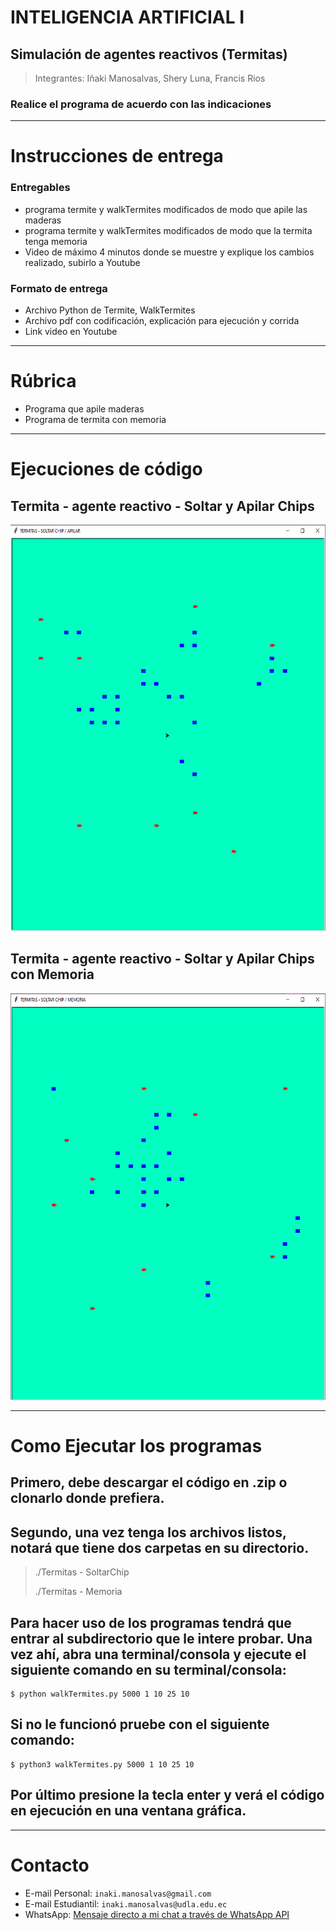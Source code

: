 # **INTELIGENCIA ARTIFICIAL I**

## **Simulación de agentes reactivos (Termitas)**

> Integrantes:
> Iñaki Manosalvas,
> Shery Luna,
> Francis Rios

### Realice el programa de acuerdo con las indicaciones

---

# **Instrucciones de entrega**

### Entregables

- programa termite y walkTermites modificados de modo que apile las maderas
- programa termite y walkTermites modificados de modo que la termita tenga memoria
- Video de máximo 4 minutos donde se muestre y explique los cambios realizado, subirlo a Youtube

### Formato de entrega
- Archivo Python de Termite, WalkTermites
- Archivo pdf con codificación, explicación para ejecución y corrida
- Link video en Youtube

---

# Rúbrica

- Programa que apile maderas
- Programa de termita con memoria

---

# Ejecuciones de código

## Termita - agente reactivo - Soltar y Apilar Chips

<img src="imgs/Ejecucion%20-%20Apilar.png" alt="Ejecucion - Apilar" style="height: 650px; width:800px;">

<br />

## Termita - agente reactivo - Soltar y Apilar Chips con Memoria

<img src="imgs/Ejecucion%20-%20Memoria.png" alt="Ejecucion - Apilar" style="height: 650px; width:800px;">

<br />

---

# Como Ejecutar los programas

## Primero, debe descargar el código en .zip o clonarlo donde prefiera.
## Segundo, una vez tenga los archivos listos, notará que tiene dos carpetas en su directorio.
> ./Termitas - SoltarChip
> 
> ./Termitas - Memoria

## Para hacer uso de los programas tendrá que entrar al subdirectorio que le intere probar. Una vez ahí, abra una terminal/consola y ejecute el siguiente comando en su terminal/consola:

    $ python walkTermites.py 5000 1 10 25 10

## Si no le funcionó pruebe con el siguiente comando:

    $ python3 walkTermites.py 5000 1 10 25 10

## Por último presione la tecla enter y verá el código en ejecución en una ventana gráfica.
---

# Contacto

* E-mail Personal: `inaki.manosalvas@gmail.com`
* E-mail Estudiantil: `inaki.manosalvas@udla.edu.ec`
* WhatsApp: [Mensaje directo a mi chat a través de WhatsApp API](https://api.whatsapp.com/send/?phone=593989180423&text=Buen%20d%C3%ADa%20I%C3%B1aki,%20soy%20...&app_absent=0)